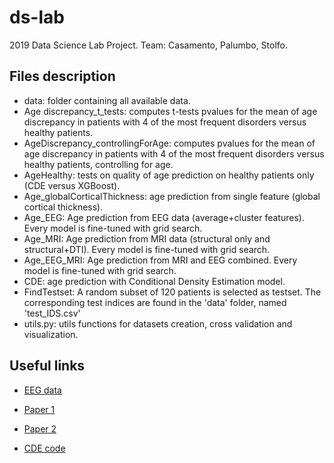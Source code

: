 # ds-lab
2019 Data Science Lab Project. Team: Casamento, Palumbo, Stolfo.


## Files description
- data: folder containing all available data.
- Age discrepancy_t_tests: computes t-tests pvalues for the mean of age discrepancy in patients with 4 of the most frequent disorders versus healthy patients.
- AgeDiscrepancy_controllingForAge: computes pvalues for the mean of age discrepancy in patients with 4 of the most frequent disorders versus healthy patients, controlling for age.
- AgeHealthy: tests on quality of age prediction on healthy patients only (CDE versus XGBoost).
- Age_globalCorticalThickness: age prediction from single feature (global cortical thickness).
- Age_EEG: Age prediction from EEG data (average+cluster features). Every model is fine-tuned with grid search.
- Age_MRI: Age prediction from MRI data (structural only and structural+DTI). Every model is fine-tuned with grid search.
- Age_EEG_MRI: Age prediction from MRI and EEG combined. Every model is fine-tuned with grid search.
- CDE: age prediction with Conditional Density Estimation model.
- FindTestset: A random subset of 120 patients is selected as testset. The corresponding test indices are found in the 'data' folder, named 'test_IDS.csv'
- utils.py: utils functions for datasets creation, cross validation and visualization.


## Useful links
- [EEG data](https://www.dropbox.com/sh/xsevywkt1tjgy0c/AAAWiFH73fNXV9wNc33ETcuOa?dl=0)

- [Paper 1]( https://arxiv.org/abs/1903.00954)

- [Paper 2](https://arxiv.org/pdf/1907.08982.pdf)

- [CDE code](https://github.com/freelunchtheorem/Conditional_Density_Estimation)


